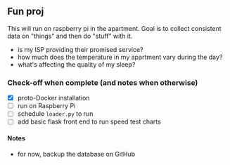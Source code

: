 ## Fun proj

This will run on raspberry pi in the apartment. Goal is to collect consistent data on "things" and then do "stuff" with it.

- is my ISP providing their promised service?
- how much does the temperature in my apartment vary during the day?
- what's affecting the quality of my sleep?

### Check-off when complete (and notes when otherwise)

- [x] proto-Docker installation
- [ ] run on Raspberry Pi
- [ ] schedule `loader.py` to run
- [ ] add basic flask front end to run speed test charts

#### Notes

- for now, backup the database on GitHub

